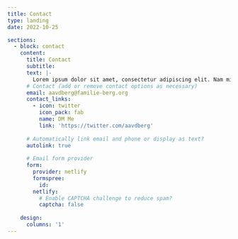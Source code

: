 ```yaml
---
title: Contact
type: landing
date: 2022-10-25

sections:
  - block: contact
    content:
      title: Contact
      subtitle:
      text: |-
        Lorem ipsum dolor sit amet, consectetur adipiscing elit. Nam mi diam, venenatis ut magna et, vehicula efficitur enim.
      # Contact (add or remove contact options as necessary)
      email: aavdberg@familie-berg.org
      contact_links:
        - icon: twitter
          icon_pack: fab
          name: DM Me
          link: 'https://twitter.com/aavdberg'
        
      # Automatically link email and phone or display as text?
      autolink: true
      
      # Email form provider
      form:
        provider: netlify
        formspree:
          id:
        netlify:
          # Enable CAPTCHA challenge to reduce spam?
          captcha: false
        
    design:
      columns: '1'
---
```

